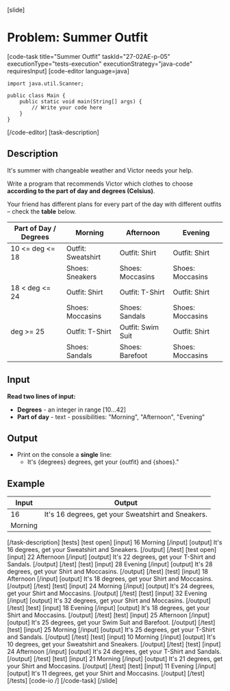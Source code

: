 [slide]
# Problem: Summer Outfit
[code-task title="Summer Outfit" taskId="27-02AE-p-05" executionType="tests-execution" executionStrategy="java-code" requiresInput]
[code-editor language=java]
```
import java.util.Scanner;

public class Main {
    public static void main(String[] args) {
        // Write your code here
    }
}
```
[/code-editor]
[task-description]
## Description
It's summer with changeable weather and Victor needs your help. 

Write a program that recommends Victor which clothes to choose **according to the part of day and degrees (Celsius)**. 

Your friend has different plans for every part of the day with different outfits – check the **table** below.

| **Part of Day / Degrees** | Morning | Afternoon | Evening |
| --- | --- | --- | --- |
| 10 <= deg <= 18 | Outfit: Sweatshirt | Outfit: Shirt | Outfit: Shirt |
| | Shoes: Sneakers | Shoes: Moccasins | Shoes: Moccasins |
| 18 < deg <= 24 | Outfit: Shirt | Outfit: T-Shirt | Outfit: Shirt |
| | Shoes: Moccasins | Shoes: Sandals | Shoes: Moccasins |
| deg >= 25 | Outfit: T-Shirt | Outfit: Swim Suit | Outfit: Shirt |
| | Shoes: Sandals | Shoes: Barefoot | Shoes: Moccasins |

## Input
**Read two lines of input:**
- **Degrees** - an integer in range \[10…42\]
- **Part of day** - text - possibilities: "Morning", "Afternoon", "Evening"

## Output
- Print on the console a **single** line:
    - It's \{degrees\} degrees, get your \{outfit\} and \{shoes\}."

## Example
| **Input** | **Output** 
| --- | --- |
| 16 | It\'s 16 degrees, get your Sweatshirt and Sneakers. |
| Morning | |

[/task-description]
[tests]
[test open]
[input]
16
Morning
[/input]
[output]
It's 16 degrees, get your Sweatshirt and Sneakers.
[/output]
[/test]
[test open]
[input]
22
Afternoon
[/input]
[output]
It's 22 degrees, get your T-Shirt and Sandals.
[/output]
[/test]
[test]
[input]
28
Evening
[/input]
[output]
It's 28 degrees, get your Shirt and Moccasins.
[/output]
[/test]
[test]
[input]
18
Afternoon
[/input]
[output]
It's 18 degrees, get your Shirt and Moccasins.
[/output]
[/test]
[test]
[input]
24
Morning
[/input]
[output]
It's 24 degrees, get your Shirt and Moccasins.
[/output]
[/test]
[test]
[input]
32
Evening
[/input]
[output]
It's 32 degrees, get your Shirt and Moccasins.
[/output]
[/test]
[test]
[input]
18
Evening
[/input]
[output]
It's 18 degrees, get your Shirt and Moccasins.
[/output]
[/test]
[test]
[input]
25
Afternoon
[/input]
[output]
It's 25 degrees, get your Swim Suit and Barefoot.
[/output]
[/test]
[test]
[input]
25
Morning
[/input]
[output]
It's 25 degrees, get your T-Shirt and Sandals.
[/output]
[/test]
[test]
[input]
10
Morning
[/input]
[output]
It's 10 degrees, get your Sweatshirt and Sneakers.
[/output]
[/test]
[test]
[input]
24
Afternoon
[/input]
[output]
It's 24 degrees, get your T-Shirt and Sandals.
[/output]
[/test]
[test]
[input]
21
Morning
[/input]
[output]
It's 21 degrees, get your Shirt and Moccasins.
[/output]
[/test]
[test]
[input]
11
Evening
[/input]
[output]
It's 11 degrees, get your Shirt and Moccasins.
[/output]
[/test]
[/tests]
[code-io /]
[/code-task]
[/slide]